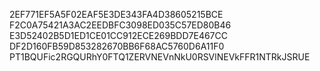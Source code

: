 2EF771EF5A5F02EAF5E3DE343FA4D38605215BCE
F2C0A75421A3AC2EEDBFC3098ED035C57ED80B46
E3D52402B5D1ED1CE01CC912ECE269BDD7E467CC
DF2D160FB59D853282670BB6F68AC5760D6A11F0
PT1BQUFic2RGQURhY0FTQ1ZERVNEVnNkU0RSVlNEVkFFR1NTRkJSRUE
